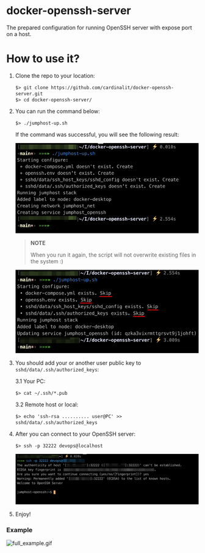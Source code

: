# docker-openssh-server

The prepared configuration for running OpenSSH server with expose port on a host. 

# How to use it?

1. Clone the repo to your location:
   ```shell script
   $> git clone https://github.com/cardinalit/docker-openssh-server.git
   $> cd docker-openssh-server/
   ```

2. You can run the command below:
   ```shell script
   $> ./jumphost-up.sh
   ```
   
   If the command was successful, you will see the following result:  
   
   ![success_result_here.png](.github/docs/src/img/success_result_here.png)
   
   > **NOTE**
   >
   > When you run it again, the script will not overwrite existing files in the system :)

   ![not_overwrite_here.png](.github/docs/src/img/not_overwrite_here.png)

3. You should add your or another user public key to `sshd/data/.ssh/authorized_keys`:
   
    3.1 Your PC:
    ```shell script
    $> cat ~/.ssh/*.pub
    ```
   
    3.2 Remote host or local:
    ```shell script
    $> echo 'ssh-rsa .......... user@PC' >> sshd/data/.ssh/authorized_keys
    ```
   
4. After you can connect to your OpenSSH server:
   ```shell script
   $> ssh -p 32222 devops@localhost
   ```
   ![success_connect.png](.github/docs/src/img/success_connect.png)
   
5. Enjoy!

### Example

![full_example.gif](.github/docs/src/gif/full_example.gif)